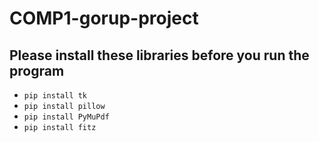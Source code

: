 # COMP1-gorup-project

## Please install these libraries before you run the program
- `pip install tk`
- `pip install pillow`
- `pip install PyMuPdf`
- `pip install fitz`